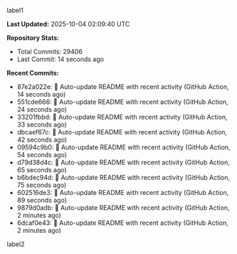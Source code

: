 
label1 
<!-- ACTIVITY_START -->
**Last Updated:** 2025-10-04 02:09:40 UTC

**Repository Stats:**
- Total Commits: 29406
- Last Commit: 14 seconds ago

**Recent Commits:**
- 87e2a022e: 🤖 Auto-update README with recent activity (GitHub Action, 14 seconds ago)
- 551cde666: 🤖 Auto-update README with recent activity (GitHub Action, 24 seconds ago)
- 33201fbbd: 🤖 Auto-update README with recent activity (GitHub Action, 33 seconds ago)
- dbcaef67c: 🤖 Auto-update README with recent activity (GitHub Action, 42 seconds ago)
- 09594c9b0: 🤖 Auto-update README with recent activity (GitHub Action, 54 seconds ago)
- d79d38d4c: 🤖 Auto-update README with recent activity (GitHub Action, 65 seconds ago)
- b6bdec94d: 🤖 Auto-update README with recent activity (GitHub Action, 75 seconds ago)
- 602516de3: 🤖 Auto-update README with recent activity (GitHub Action, 89 seconds ago)
- 9879d0adb: 🤖 Auto-update README with recent activity (GitHub Action, 2 minutes ago)
- 6dcaf0e43: 🤖 Auto-update README with recent activity (GitHub Action, 2 minutes ago)
<!-- ACTIVITY_END -->

label2
